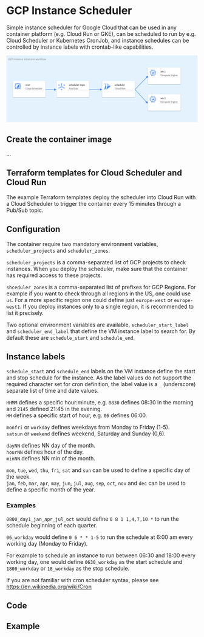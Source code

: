 # GCP Instance Scheduler

Simple instance scheduler for Google Cloud that can be used in any container platform (e.g. Cloud Run or GKE), can be scheduled to run by e.g. Cloud Scheduler or Kubernetes CronJob, and instance schedules can be controlled by instance labels with crontab-like capabilities.

![Scheduler workflow](scheduler.png)

## Create the container image

...

## Terraform templates for Cloud Scheduler and Cloud Run

The example Terraform templates deploy the scheduler into Cloud Run with a Cloud Scheduler to trigger the container every 15 minutes through a Pub/Sub topic.

## Configuration

The container require two mandatory environment variables, `scheduler_projects` and `scheduler_zones`.

`scheduler_projects` is a comma-separated list of GCP projects to check instances.  When you deploy the scheduler, make sure that the container has required access to these projects.

`shceduler_zones` is a comma-separated list of prefixes for GCP Regions.  For example if you want to check through all regions in the US, one could use `us`.  For a more specific
region one could define just `europe-west` or `europe-west1`.  If you deploy instances only to a single region, it is recommended to list it precisely.

Two optional environment variables are available, `scheduler_start_label` and `scheduler_end_label` that define the VM instance label to search for.  By default these are `schedule_start` and `schedule_end`.

## Instance labels

`schedule_start` and `schedule_end` labels on the VM instance define the start and stop schedule for the instance.  As the label values do not support the required character set
for cron definition, the label value is a `_` (underscore) separate list of time and date values.

`HHMM` defines a specific hour:minute, e.g. `0830` defines 08:30 in the morning and `2145` defined 21:45 in the evening.  
`HH` defines a specific start of hour, e.g. `06` defines 06:00.

`monfri` or `workday` defines weekdays from Monday to Friday (1-5).  
`satsun` or `weekend` defines weekend, Saturday and Sunday (0,6).

`dayNN` defines NN day of the month.  
`hourNN` defines hour of the day.  
`minNN` defines NN min of the month.

`mon`, `tue`, `wed`, `thu`, `fri`, `sat` and `sun` can be used to define a specific day of the week.  
`jan`, `feb`, `mar`, `apr`, `may`, `jun`, `jul`, `aug`, `sep`, `oct`, `nov` and `dec` can be used to define a specific month of the year.

### Examples

`0800_day1_jan_apr_jul_oct` would define `0 8 1 1,4,7,10 *` to run the schedule beginning of each quarter.

`06_workday` would define `0 6 * * 1-5` to run the schedule at 6:00 am every working day (Monday to Friday).

For example to schedule an instance to run between 06:30 and 18:00 every working day, one would define `0630_workday` as the start schedule and `1800_workday` or `18_workday` as the stop schedule.

If you are not familiar with cron scheduler syntax, please see https://en.wikipedia.org/wiki/Cron

## Code

## Example


